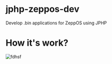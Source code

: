 # jphp-zeppos-dev
Develop .bin applications for ZeppOS using JPHP
# How it's work?
![fdhsf](https://github.com/user-attachments/assets/0b0a38f7-a592-43cb-aad6-f3148fa51597)

